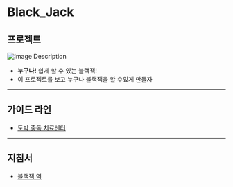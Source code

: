 # Black_Jack

## 프로젝트
![Image Description](https://www.pinnacle.com/Cms_Data/Contents/Guest/Media/betting-articles/casino/Blackjack/article-how-to-play-blackjack-hero.jpg)
- **누구나!**  쉽게 할 수 있는 블랙잭!
- 이 프로젝트를 보고 누구나 블랙잭을 할 수있게 만들자

----
## 가이드 라인
- [도박 중독 치료센터](https://www.kcgp.or.kr/pcMain.do)

----
## 지침서
- [블랙잭 역](https://www.pinnacle.com/ko/betting-articles/casino/the-history-of-blackjack/4VFJVGWL3S9Q9M7J)
